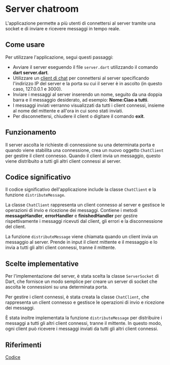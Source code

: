 # Server chatroom

L'applicazione permette a più utenti di connettersi al server tramite una socket e di inviare e ricevere messaggi in tempo reale.


## Come usare

Per utilizzare l'applicazione, segui questi passaggi:
- Avviare il server eseguendo il file `server.dart` utilizzando il comando **dart server.dart**.
- Utilizzare un [client di chat](https://github.com/Sebastiano0/TPSIT/tree/main/chatroom/client%20testuale) per connettersi al server specificando l'indirizzo IP del server e la porta su cui il server è in ascolto (in questo caso, 127.0.0.1 e 3000).
- Inviare i messaggi al server inserendo un nome, seguito da una doppia barra e il messaggio desiderato, ad esempio: **Nome:Ciao a tutti**.
- I messaggi inviati verranno visualizzati da tutti i client connessi, insieme al nome del mittente e all'ora in cui sono stati inviati.
- Per disconnettersi, chiudere il client o digitare il comando **exit**.


## Funzionamento

Il server ascolta le richieste di connessione su una determinata porta e quando viene stabilita una connessione, crea un nuovo oggetto `ChatClient` per gestire il client connesso. Quando il client invia un messaggio, questo viene distribuito a tutti gli altri client connessi al server.


## Codice significativo

Il codice significativo dell'applicazione include la classe `ChatClient` e la funzione `distributeMessage`.

La classe `ChatClient` rappresenta un client connesso al server e gestisce le operazioni di invio e ricezione dei messaggi. Contiene i metodi **messageHandler**, **errorHandler** e **finishedHandler** per gestire rispettivamente i messaggi ricevuti dal client, gli errori e la disconnessione del client.

La funzione `distributeMessage` viene chiamata quando un client invia un messaggio al server. Prende in input il client mittente e il messaggio e lo invia a tutti gli altri client connessi, tranne il mittente.


## Scelte implementative

Per l'implementazione del server, è stata scelta la classe `ServerSocket` di Dart, che fornisce un modo semplice per creare un server di socket che ascolta le connessioni su una determinata porta.

Per gestire i client connessi, è stata creata la classe `ChatClient`, che rappresenta un client connesso e gestisce le operazioni di invio e ricezione dei messaggi.

È stata inoltre implementata la funzione `distributeMessage` per distribuire i messaggi a tutti gli altri client connessi, tranne il mittente. In questo modo, ogni client può ricevere i messaggi inviati da tutti gli altri client connessi.

## Riferimenti

[Codice](https://gitlab.com/divino.marchese/zuccante_src/-/blob/master/dart/netowrking_io/es005_server_socket.dart )
